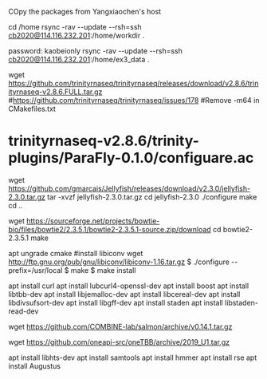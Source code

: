 COpy the packages from Yangxiaochen's host

cd /home
rsync -rav --update --rsh=ssh cb2020@114.116.232.201:/home/workdir .
 
password: kaobeionly
rsync -rav --update --rsh=ssh cb2020@114.116.232.201:/home/ex3_data .



wget https://github.com/trinityrnaseq/trinityrnaseq/releases/download/v2.8.6/trinityrnaseq-v2.8.6.FULL.tar.gz
#https://github.com/trinityrnaseq/trinityrnaseq/issues/178
#Remove -m64 in CMakefiles.txt
#
# trinityrnaseq-v2.8.6/trinity-plugins/ParaFly-0.1.0/configuare.ac


wget https://github.com/gmarcais/Jellyfish/releases/download/v2.3.0/jellyfish-2.3.0.tar.gz
tar -xvzf jellyfish-2.3.0.tar.gz
cd jellyfish-2.3.0
./configure
make
cd ..


wget https://sourceforge.net/projects/bowtie-bio/files/bowtie2/2.3.5.1/bowtie2-2.3.5.1-source.zip/download
cd bowtie2-2.3.5.1
make


apt ungrade cmake
#install libiconv 
wget http://ftp.gnu.org/pub/gnu/libiconv/libiconv-1.16.tar.gz
$ ./configure --prefix=/usr/local
$ make
$ make install

apt install curl
apt install lubcurl4-openssl-dev
apt install boost
apt install libtbb-dev
apt install libjemalloc-dev
apt install libcereal-dev
apt install libdivsufsort-dev
apt install libgff-dev
apt install staden
apt install libstaden-read-dev
 
wget https://github.com/COMBINE-lab/salmon/archive/v0.14.1.tar.gz

wget https://github.com/oneapi-src/oneTBB/archive/2019_U1.tar.gz

apt install libhts-dev
apt install samtools
apt install hmmer
apt install rse
apt install Augustus
